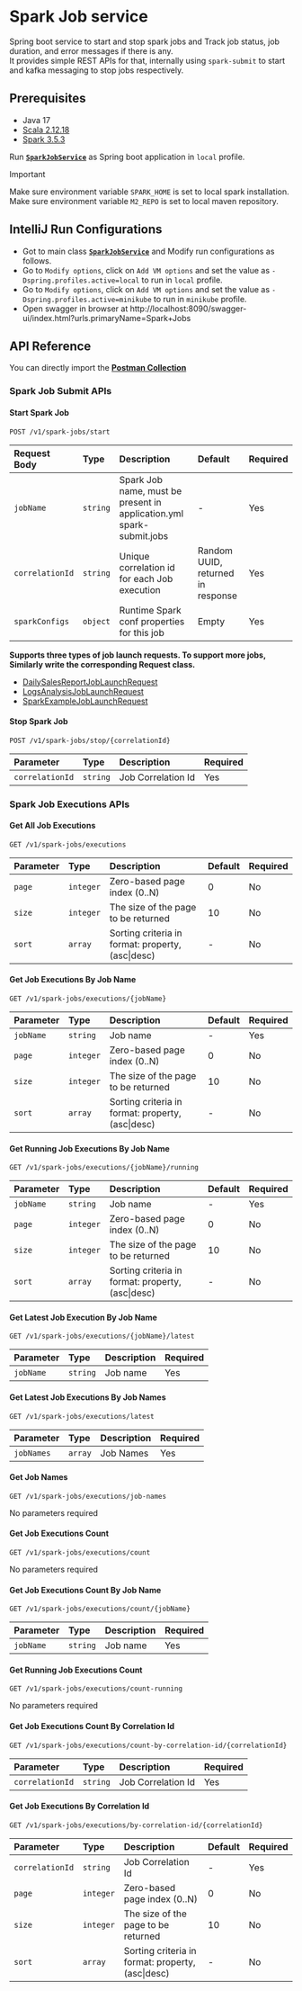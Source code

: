 # Spark Job service
Spring boot service to start and stop spark jobs and Track job status, job duration, and error messages if there is any.  
It provides simple REST APIs for that, internally using `spark-submit` to start and kafka messaging to stop jobs respectively.

## Prerequisites
- Java 17
- [Scala 2.12.18](https://sdkman.io/install/)
- [Spark 3.5.3](https://archive.apache.org/dist/spark/spark-3.5.3/spark-3.5.3-bin-hadoop3.tgz)

Run [**`SparkJobService`**](src/main/java/com/ksoot/spark/SparkJobService.java) as Spring boot application in `local` profile.
> [!IMPORTANT]  
> Make sure environment variable `SPARK_HOME` is set to local spark installation.  
> Make sure environment variable `M2_REPO` is set to local maven repository.

## IntelliJ Run Configurations
* Got to main class [**`SparkJobService`**](src/main/java/com/ksoot/spark/SparkJobService.java) and Modify run
  configurations as follows.
* Go to `Modify options`, click on `Add VM options` and set the value as `-Dspring.profiles.active=local` to run in `local` profile. 
* Go to `Modify options`, click on `Add VM options` and set the value as `-Dspring.profiles.active=minikube` to run in `minikube` profile.
* Open swagger in browser at http://localhost:8090/swagger-ui/index.html?urls.primaryName=Spark+Jobs

## API Reference
You can directly import the [**Postman Collection**](api-spec/Spark%20Job%20Service%20APIs.postman_collection.json)

### Spark Job Submit APIs

#### Start Spark Job

```http
POST /v1/spark-jobs/start
```

| Request Body | Type | Description | Default                           |Required | 
| :----------- | :--- | :---------- | :----------------------------------| :------- |
| `jobName` | `string` | Spark Job name, must be present in application.yml spark-submit.jobs | -                                 | Yes |
| `correlationId` | `string` | Unique correlation id for each Job execution | Random UUID, returned in response | Yes |
| `sparkConfigs` | `object` | Runtime Spark conf properties for this job | Empty | Yes |

**Supports three types of job launch requests. To support more jobs, Similarly write the corresponding Request class.**
- [DailySalesReportJobLaunchRequest](src/main/java/com/ksoot/spark/dto/DailySalesReportJobLaunchRequest.java)
- [LogsAnalysisJobLaunchRequest](src/main/java/com/ksoot/spark/dto/LogsAnalysisJobLaunchRequest.java)
- [SparkExampleJobLaunchRequest](src/main/java/com/ksoot/spark/dto/SparkExampleJobLaunchRequest.java)

#### Stop Spark Job

```http
POST /v1/spark-jobs/stop/{correlationId}
```

| Parameter | Type | Description | Required |
| :-------- | :--- | :---------- | :------- |
| `correlationId` | `string` | Job Correlation Id | Yes |

### Spark Job Executions APIs

#### Get All Job Executions

```http
GET /v1/spark-jobs/executions
```

| Parameter | Type | Description | Default | Required |
| :-------- | :--- | :---------- | :------ | :------- |
| `page` | `integer` | Zero-based page index (0..N) | 0 | No |
| `size` | `integer` | The size of the page to be returned | 10 | No |
| `sort` | `array` | Sorting criteria in format: property,(asc\|desc) | - | No |

#### Get Job Executions By Job Name

```http
GET /v1/spark-jobs/executions/{jobName}
```

| Parameter | Type | Description | Default | Required |
| :-------- | :--- | :---------- | :------ | :------- |
| `jobName` | `string` | Job name | - | Yes |
| `page` | `integer` | Zero-based page index (0..N) | 0 | No |
| `size` | `integer` | The size of the page to be returned | 10 | No |
| `sort` | `array` | Sorting criteria in format: property,(asc\|desc) | - | No |

#### Get Running Job Executions By Job Name

```http
GET /v1/spark-jobs/executions/{jobName}/running
```

| Parameter | Type | Description | Default | Required |
| :-------- | :--- | :---------- | :------ | :------- |
| `jobName` | `string` | Job name | - | Yes |
| `page` | `integer` | Zero-based page index (0..N) | 0 | No |
| `size` | `integer` | The size of the page to be returned | 10 | No |
| `sort` | `array` | Sorting criteria in format: property,(asc\|desc) | - | No |

#### Get Latest Job Execution By Job Name

```http
GET /v1/spark-jobs/executions/{jobName}/latest
```

| Parameter | Type | Description | Required |
| :-------- | :--- | :---------- | :------- |
| `jobName` | `string` | Job name | Yes |

#### Get Latest Job Executions By Job Names

```http
GET /v1/spark-jobs/executions/latest
```

| Parameter | Type | Description | Required |
| :-------- | :--- | :---------- | :------- |
| `jobNames` | `array` | Job Names | Yes |

#### Get Job Names

```http
GET /v1/spark-jobs/executions/job-names
```
No parameters required

#### Get Job Executions Count

```http
GET /v1/spark-jobs/executions/count
```
No parameters required

#### Get Job Executions Count By Job Name

```http
GET /v1/spark-jobs/executions/count/{jobName}
```

| Parameter | Type | Description | Required |
| :-------- | :--- | :---------- | :------- |
| `jobName` | `string` | Job name | Yes |

#### Get Running Job Executions Count

```http
GET /v1/spark-jobs/executions/count-running
```
No parameters required

#### Get Job Executions Count By Correlation Id

```http
GET /v1/spark-jobs/executions/count-by-correlation-id/{correlationId}
```

| Parameter | Type | Description | Required |
| :-------- | :--- | :---------- | :------- |
| `correlationId` | `string` | Job Correlation Id | Yes |

#### Get Job Executions By Correlation Id

```http
GET /v1/spark-jobs/executions/by-correlation-id/{correlationId}
```

| Parameter | Type | Description | Default | Required |
| :-------- | :--- | :---------- | :------ | :------- |
| `correlationId` | `string` | Job Correlation Id | - | Yes |
| `page` | `integer` | Zero-based page index (0..N) | 0 | No |
| `size` | `integer` | The size of the page to be returned | 10 | No |
| `sort` | `array` | Sorting criteria in format: property,(asc\|desc) | - | No |
